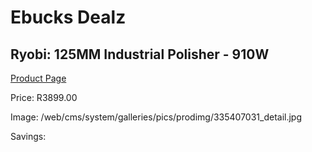 
# Ebucks Dealz
## Ryobi: 125MM Industrial Polisher - 910W
[Product Page](https://www.ebucks.com/web/shop/productSelected.do?prodId=335407031&catId=336131693)

Price: R3899.00

Image: /web/cms/system/galleries/pics/prodimg/335407031_detail.jpg

Savings: 


	